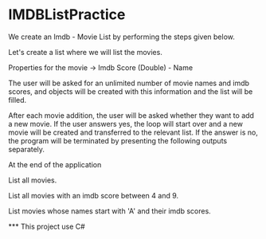 # IMDBListPractice

We create an Imdb - Movie List by performing the steps given below.

Let's create a list where we will list the movies.

Properties for the movie -> Imdb Score (Double) - Name

The user will be asked for an unlimited number of movie names and imdb scores, and objects will be created with this information and the list will be filled.

After each movie addition, the user will be asked whether they want to add a new movie. If the user answers yes, the loop will start over and a new movie will be created and transferred to the relevant list. If the answer is no, the program will be terminated by presenting the following outputs separately.

At the end of the application

List all movies.

List all movies with an imdb score between 4 and 9.

List movies whose names start with 'A' and their imdb scores.

*** This project use C#

